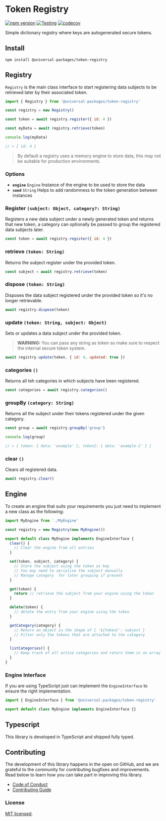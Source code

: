 # Token Registry

[![npm version](https://badge.fury.io/js/@universal-packages%2Ftoken-registry.svg)](https://www.npmjs.com/package/@universal-packages/token-registry)
[![Testing](https://github.com/universal-packages/universal-token-registry/actions/workflows/testing.yml/badge.svg)](https://github.com/universal-packages/universal-token-registry/actions/workflows/testing.yml)
[![codecov](https://codecov.io/gh/universal-packages/universal-token-registry/branch/main/graph/badge.svg?token=CXPJSN8IGL)](https://codecov.io/gh/universal-packages/universal-token-registry)

Simple dictionary registry where keys are autogenerated secure tokens.

## Install

```shell
npm install @universal-packages/token-registry
```

## Registry

`Registry` is the main class interface to start registering data subjects to be retrieved later by their associated token.

```js
import { Registry } from '@universal-packages/token-registry'

const registry = new Registry()

const token = await registry.register({ id: 4 })

const myData = await registry.retrieve(token)

console.log(myData)

// > { id: 4 }
```

> By default a registry uses a memory engine to store data, this may not be suitable for production environments.

### Options

- **`engine`** `Engine`
  Instance of the engine to be used to store the data
- **`seed`** `String`
  Helps to add randomness to the token generation between instances

### Register `(subject: Object, category?: String)`

Registers a new data subject under a newly generated token and returns that new token, a category can optionally be passed to group the registered data subjects later.

```js
const token = await registry.register({ id: 4 })
```

### retrieve `(token: String)`

Returns the subject register under the provided token.

```js
const subject = await registry.retrieve(token)
```

### dispose `(token: String)`

Disposes the data subject registered under the provided token so it's no longer retrievable.

```js
await registry.dispose(token)
```

### update `(token: String, subject: Object)`

Sets or updates a data subject under the provided token.

> **WARNING:** You can pass any string as token so make sure to respect the internal secure token system.

```js
await registry.update(token, { id: 4, updated: true })
```

### categories `()`

Returns all teh categories in which subjects have been registered.

```js
const categories = await registry.categories()
```

### groupBy `(category: String)`

Returns all the subject under their tokens registered under the given category.

```js
const group = await registry.groupBy('group')

console.log(group)

// > { token: { data: 'example' }, token2: { data: 'example-2' } }
```

### clear `()`

Clears all registered data.

```js
await registry.clear()
```

## Engine

To create an engine that suits your requirements you just need to implement a new class as the following:

```js
import MyEngine from './MyEngine'

const registry = new Registry(new MyEngine())
```

```js
export default class MyEngine implements EngineInterface {
  clear() {
    // Clear the engine from all entries
  }

  set(token, subject, category) {
    // Store the subject using the token as key
    // You may need to serialize the subject manually
    // Manage category  for later grouping if present
  }

  get(token) {
    return // retrieve the subject from your engine using the token
  }

  delete(token) {
    // delete the entry from your engine using the token
  }

  getCategory(category) {
    // Return an object in the shape of { '${token}': subject }
    // Filter only the tokens that are attached to the category
  }

  listCategories() {
    // Keep track of all active categories and return them in an array
  }
}
```

### Engine Interface

If you are using TypeScript just can implement the `EngineInterface` to ensure the right implementation.

```ts
import { EngineInterface } from '@universal-packages/token-registry'

export default class MyEngine implements EngineInterface {}
```

## Typescript

This library is developed in TypeScript and shipped fully typed.

## Contributing

The development of this library happens in the open on GitHub, and we are grateful to the community for contributing bugfixes and improvements. Read below to learn how you can take part in improving this library.

- [Code of Conduct](./CODE_OF_CONDUCT.md)
- [Contributing Guide](./CONTRIBUTING.md)

### License

[MIT licensed](./LICENSE).
